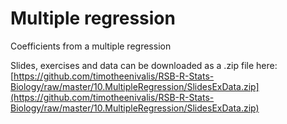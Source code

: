 # Multiple regression

Coefficients from a multiple regression 


Slides, exercises and data can be downloaded as a .zip file here:
[https://github.com/timotheenivalis/RSB-R-Stats-Biology/raw/master/10.MultipleRegression/SlidesExData.zip](https://github.com/timotheenivalis/RSB-R-Stats-Biology/raw/master/10.MultipleRegression/SlidesExData.zip)


